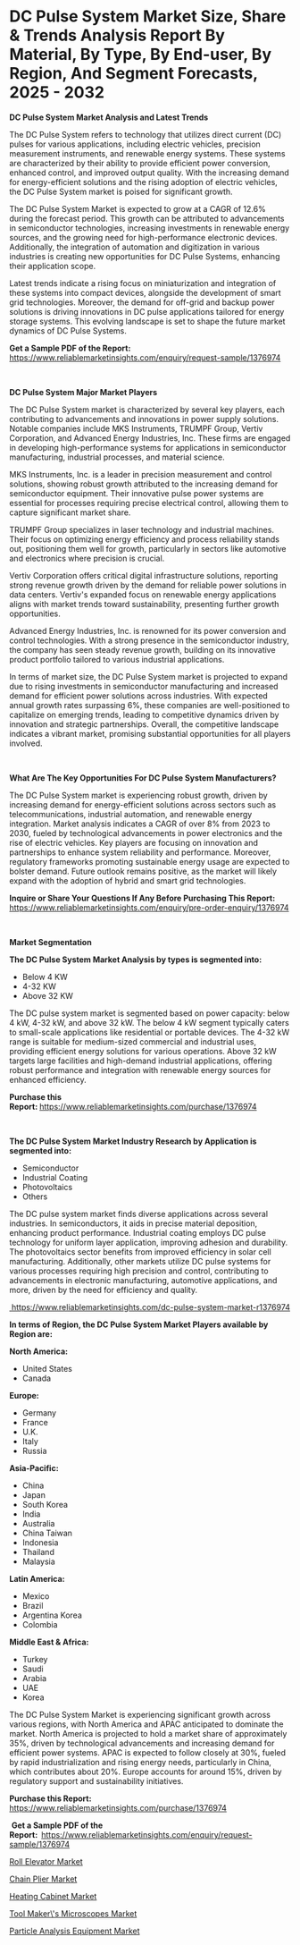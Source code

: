 <p><h1>DC Pulse System Market Size, Share & Trends Analysis Report By Material, By Type, By End-user, By Region, And Segment Forecasts, 2025 - 2032</h1></p><p><strong>DC Pulse System Market Analysis and Latest Trends</strong></p>
<p><p>The DC Pulse System refers to technology that utilizes direct current (DC) pulses for various applications, including electric vehicles, precision measurement instruments, and renewable energy systems. These systems are characterized by their ability to provide efficient power conversion, enhanced control, and improved output quality. With the increasing demand for energy-efficient solutions and the rising adoption of electric vehicles, the DC Pulse System market is poised for significant growth.</p><p>The DC Pulse System Market is expected to grow at a CAGR of 12.6% during the forecast period. This growth can be attributed to advancements in semiconductor technologies, increasing investments in renewable energy sources, and the growing need for high-performance electronic devices. Additionally, the integration of automation and digitization in various industries is creating new opportunities for DC Pulse Systems, enhancing their application scope. </p><p>Latest trends indicate a rising focus on miniaturization and integration of these systems into compact devices, alongside the development of smart grid technologies. Moreover, the demand for off-grid and backup power solutions is driving innovations in DC pulse applications tailored for energy storage systems. This evolving landscape is set to shape the future market dynamics of DC Pulse Systems.</p></p>
<p><strong>Get a Sample PDF of the Report:&nbsp;</strong> <a href="https://www.reliablemarketinsights.com/enquiry/request-sample/1376974?utm_campaign=3369&utm_medium=2&utm_source=Github&utm_content=ia&utm_term=28032025&utm_id=dc-pulse-system">https://www.reliablemarketinsights.com/enquiry/request-sample/1376974</a></p>
<p>&nbsp;</p>
<p><strong>DC Pulse System Major Market Players</strong></p>
<p><p>The DC Pulse System market is characterized by several key players, each contributing to advancements and innovations in power supply solutions. Notable companies include MKS Instruments, TRUMPF Group, Vertiv Corporation, and Advanced Energy Industries, Inc. These firms are engaged in developing high-performance systems for applications in semiconductor manufacturing, industrial processes, and material science.</p><p>MKS Instruments, Inc. is a leader in precision measurement and control solutions, showing robust growth attributed to the increasing demand for semiconductor equipment. Their innovative pulse power systems are essential for processes requiring precise electrical control, allowing them to capture significant market share.</p><p>TRUMPF Group specializes in laser technology and industrial machines. Their focus on optimizing energy efficiency and process reliability stands out, positioning them well for growth, particularly in sectors like automotive and electronics where precision is crucial.</p><p>Vertiv Corporation offers critical digital infrastructure solutions, reporting strong revenue growth driven by the demand for reliable power solutions in data centers. Vertiv's expanded focus on renewable energy applications aligns with market trends toward sustainability, presenting further growth opportunities.</p><p>Advanced Energy Industries, Inc. is renowned for its power conversion and control technologies. With a strong presence in the semiconductor industry, the company has seen steady revenue growth, building on its innovative product portfolio tailored to various industrial applications.</p><p>In terms of market size, the DC Pulse System market is projected to expand due to rising investments in semiconductor manufacturing and increased demand for efficient power solutions across industries. With expected annual growth rates surpassing 6%, these companies are well-positioned to capitalize on emerging trends, leading to competitive dynamics driven by innovation and strategic partnerships. Overall, the competitive landscape indicates a vibrant market, promising substantial opportunities for all players involved.</p></p>
<p>&nbsp;</p>
<p><strong>What Are The Key Opportunities For DC Pulse System Manufacturers?</strong></p>
<p><p>The DC Pulse System market is experiencing robust growth, driven by increasing demand for energy-efficient solutions across sectors such as telecommunications, industrial automation, and renewable energy integration. Market analysis indicates a CAGR of over 8% from 2023 to 2030, fueled by technological advancements in power electronics and the rise of electric vehicles. Key players are focusing on innovation and partnerships to enhance system reliability and performance. Moreover, regulatory frameworks promoting sustainable energy usage are expected to bolster demand. Future outlook remains positive, as the market will likely expand with the adoption of hybrid and smart grid technologies.</p></p>
<p><strong>Inquire or Share Your Questions If Any Before Purchasing This Report:</strong> <a href="https://www.reliablemarketinsights.com/enquiry/pre-order-enquiry/1376974?utm_campaign=3369&utm_medium=2&utm_source=Github&utm_content=ia&utm_term=28032025&utm_id=dc-pulse-system">https://www.reliablemarketinsights.com/enquiry/pre-order-enquiry/1376974</a></p>
<p>&nbsp;</p>
<p><strong>Market Segmentation</strong></p>
<p><strong>The DC Pulse System Market Analysis by types is segmented into:</strong></p>
<p><ul><li>Below 4 KW</li><li>4-32 KW</li><li>Above 32 KW</li></ul></p>
<p><p>The DC pulse system market is segmented based on power capacity: below 4 kW, 4-32 kW, and above 32 kW. The below 4 kW segment typically caters to small-scale applications like residential or portable devices. The 4-32 kW range is suitable for medium-sized commercial and industrial uses, providing efficient energy solutions for various operations. Above 32 kW targets large facilities and high-demand industrial applications, offering robust performance and integration with renewable energy sources for enhanced efficiency.</p></p>
<p><strong>Purchase this Report:&nbsp;</strong><a href="https://www.reliablemarketinsights.com/purchase/1376974?utm_campaign=3369&utm_medium=2&utm_source=Github&utm_content=ia&utm_term=28032025&utm_id=dc-pulse-system">https://www.reliablemarketinsights.com/purchase/1376974</a></p>
<p>&nbsp;</p>
<p><strong>The DC Pulse System Market Industry Research by Application is segmented into:</strong></p>
<p><ul><li>Semiconductor</li><li>Industrial Coating</li><li>Photovoltaics</li><li>Others</li></ul></p>
<p><p>The DC pulse system market finds diverse applications across several industries. In semiconductors, it aids in precise material deposition, enhancing product performance. Industrial coating employs DC pulse technology for uniform layer application, improving adhesion and durability. The photovoltaics sector benefits from improved efficiency in solar cell manufacturing. Additionally, other markets utilize DC pulse systems for various processes requiring high precision and control, contributing to advancements in electronic manufacturing, automotive applications, and more, driven by the need for efficiency and quality.</p></p>
<p><a href="https://www.reliablemarketinsights.com/dc-pulse-system-market-r1376974?utm_campaign=3369&utm_medium=2&utm_source=Github&utm_content=ia&utm_term=28032025&utm_id=dc-pulse-system">&nbsp;https://www.reliablemarketinsights.com/dc-pulse-system-market-r1376974</a></p>
<p><strong>In terms of Region, the DC Pulse System Market Players available by Region are:</strong></p>
<p>
    <p> <strong> North America: </strong>
        <ul>
            <li>United States</li>
            <li>Canada</li>
        </ul>
        </p> 
    <p> <strong> Europe: </strong>
        <ul>
            <li>Germany</li>
            <li>France</li>
            <li>U.K.</li>
            <li>Italy</li>
            <li>Russia</li>
        </ul>
        </p> 
    <p> <strong> Asia-Pacific: </strong>
        <ul>
            <li>China</li>
            <li>Japan</li>
            <li>South Korea</li>
            <li>India</li>
            <li>Australia</li>
            <li>China Taiwan</li>
            <li>Indonesia</li>
            <li>Thailand</li>
            <li>Malaysia</li>
        </ul>
        </p> 
    <p> <strong> Latin America: </strong>
        <ul>
            <li>Mexico</li>
            <li>Brazil</li>
            <li>Argentina Korea</li>
            <li>Colombia</li>
        </ul>
        </p> 
    <p> <strong> Middle East & Africa: </strong>
        <ul>
            <li>Turkey</li>
            <li>Saudi</li>
            <li>Arabia</li>
            <li>UAE</li>
            <li>Korea</li>
        </ul>
    </p>
    </p>
<p><p>The DC Pulse System Market is experiencing significant growth across various regions, with North America and APAC anticipated to dominate the market. North America is projected to hold a market share of approximately 35%, driven by technological advancements and increasing demand for efficient power systems. APAC is expected to follow closely at 30%, fueled by rapid industrialization and rising energy needs, particularly in China, which contributes about 20%. Europe accounts for around 15%, driven by regulatory support and sustainability initiatives.</p></p>
<p><strong>Purchase this Report: </strong><a href="https://www.reliablemarketinsights.com/purchase/1376974?utm_campaign=3369&utm_medium=2&utm_source=Github&utm_content=ia&utm_term=28032025&utm_id=dc-pulse-system">https://www.reliablemarketinsights.com/purchase/1376974</a></p>
<p>&nbsp;<strong>Get a Sample PDF of the Report:&nbsp;&nbsp;</strong><a href="https://www.reliablemarketinsights.com/enquiry/request-sample/1376974?utm_campaign=3369&utm_medium=2&utm_source=Github&utm_content=ia&utm_term=28032025&utm_id=dc-pulse-system">https://www.reliablemarketinsights.com/enquiry/request-sample/1376974</a></p>
<p><strong></strong></p>
<p><p><a href="https://www.linkedin.com/pulse/strategic-analysis-roll-elevator-market-forecast-cagr-47-from-s4lce?utm_campaign=3369&utm_medium=2&utm_source=Github&utm_content=ia&utm_term=28032025&utm_id=dc-pulse-system">Roll Elevator Market</a></p><p><a href="https://www.linkedin.com/pulse/chain-plier-market-outlook-share-analysis-growth-trends-qqkqe?utm_campaign=3369&utm_medium=2&utm_source=Github&utm_content=ia&utm_term=28032025&utm_id=dc-pulse-system">Chain Plier Market</a></p><p><a href="https://www.linkedin.com/pulse/heating-cabinet-market-analysis-global-opportunities-wease?utm_campaign=3369&utm_medium=2&utm_source=Github&utm_content=ia&utm_term=28032025&utm_id=dc-pulse-system">Heating Cabinet Market</a></p><p><a href="https://github.com/lanuskarnajc/Market-Research-Report-List-1/blob/main/tool-makers-microscopes-market.md?utm_campaign=3369&utm_medium=2&utm_source=Github&utm_content=ia&utm_term=28032025&utm_id=dc-pulse-system">Tool Maker\'s Microscopes Market</a></p><p><a href="https://www.linkedin.com/pulse/particle-analysis-equipment-market-dynamics-2025-2032-qiaoe?utm_campaign=3369&utm_medium=2&utm_source=Github&utm_content=ia&utm_term=28032025&utm_id=dc-pulse-system">Particle Analysis Equipment Market</a></p></p>
